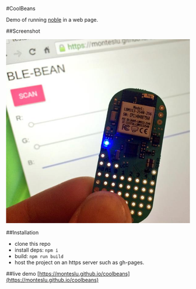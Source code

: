 #CoolBeans

Demo of running [noble](git@github.com:monteslu/coolbeans.git) in a web page.

##Screenshot

![screenshot](screenshot.jpg)

##Installation

* clone this repo
* install deps: `npm i`
* build: `npm run build`
* host the project on an https server such as gh-pages.

##live demo
[https://monteslu.github.io/coolbeans](https://monteslu.github.io/coolbeans)
